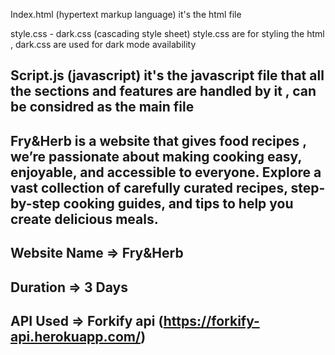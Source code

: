 Index.html (hypertext markup language)
it's the html file 

style.css - dark.css (cascading style sheet)
style.css are for styling the html , dark.css are used for dark mode availability

Script.js (javascript)
it's the javascript file that all the sections and features are handled by it , can be considred as the main file
-----
Fry&Herb is a website that gives food recipes , we’re passionate about making cooking easy, enjoyable, and accessible to everyone. Explore a vast collection of carefully 
curated recipes, step-by-step cooking guides, and tips to help you create delicious meals.
---
Website Name => Fry&Herb
---
Duration => 3 Days
---
API Used => Forkify api (https://forkify-api.herokuapp.com/)
---
